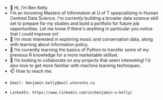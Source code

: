 - 👋 Hi, I’m Ben Kelly.
- I'm an incoming Masters of Information at U of T speacializing in Human Centred Data Science. I'm currently building a broader data science skill set to prepare for my studies and build a portfolio for future job opportunities. Let me know if there's anything in particular you notice that I could improve on!
- 👀 I’m most interested in exploring music and conservation data, along with learning about information policy.
- 🌱 I’m currently learning the basics of Python to transfer some of my previous R knowledge for a more marketable skillset.
- 💞️ I’m looking to collaborate on any projects that seem interesting! I'd also love to get more familiar with machine learning techniques.
- 📫 How to reach me:
-     Email: benjamin.kelly@mail.utoronto.ca
-     LinkedIn: https://www.linkedin.com/in/benjamin-o-kelly/

